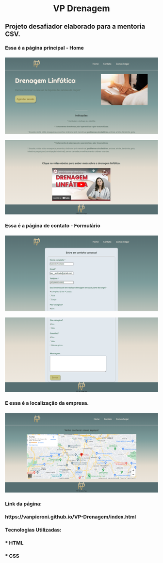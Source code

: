<h1 align="center">VP Drenagem</h1>
<h2>Projeto desafiador elaborado para a mentoria CSV.</h2> 

<h3> Essa é a página principal - Home<h3>

![ImagemdaPágina](https://github.com/VanPieroni/VP-Drenagem/blob/main/Home1.png)

![ImagemdaPágina](https://github.com/VanPieroni/VP-Drenagem/blob/main/Home2.png)
  
<h3> Essa é a página de contato - Formulário<h3>

![ImagemdaPágina](https://github.com/VanPieroni/VP-Drenagem/blob/main/Contato1.png)

![ImagemdaPágina](https://github.com/VanPieroni/VP-Drenagem/blob/main/Contato2.png)
  

<h3> E essa é a localização da empresa.<h3>

![ImagemdaPágina](https://github.com/VanPieroni/VP-Drenagem/blob/main/Localizacao.png)

<h3>Link da página:</h3> 
<h3>https://vanpieroni.github.io/VP-Drenagem/index.html</h3>

<h3>Tecnologias Utilizadas:</h3>
<h3>* HTML</h3>
<h3>* CSS</h3>
